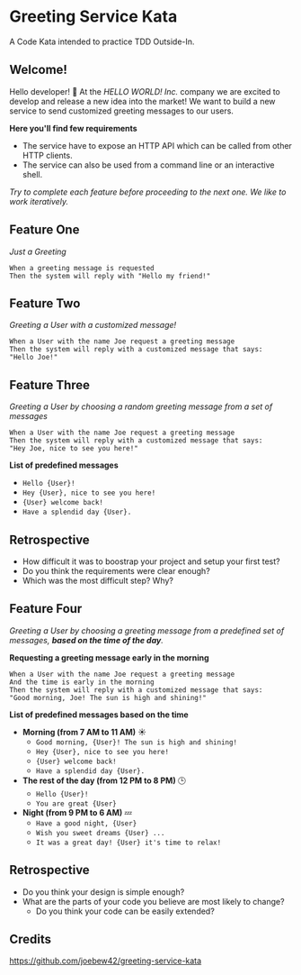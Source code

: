 # Greeting Service Kata

A Code Kata intended to practice TDD Outside-In.

## Welcome!

Hello developer! :wave: At the _HELLO WORLD! Inc._ company we are excited to develop and release a new idea into the market! We want to build a new service to send customized greeting messages to our users.

**Here you'll find few requirements**

* The service have to expose an HTTP API which can be called from other HTTP clients.
* The service can also be used from a command line or an interactive shell.

_Try to complete each feature before proceeding to the next one. We like to work iteratively._

## Feature One

_Just a Greeting_

```
When a greeting message is requested
Then the system will reply with "Hello my friend!"
```

## Feature Two

_Greeting a User with a customized message!_

```
When a User with the name Joe request a greeting message
Then the system will reply with a customized message that says:
"Hello Joe!"
```

## Feature Three

_Greeting a User by choosing a random greeting message from a set of messages_

```
When a User with the name Joe request a greeting message
Then the system will reply with a customized message that says:
"Hey Joe, nice to see you here!"
```

**List of predefined messages**

- `Hello {User}!`
- `Hey {User}, nice to see you here!`
- `{User} welcome back!`
- `Have a splendid day {User}.`

## Retrospective

- How difficult it was to boostrap your project and setup your first test?
- Do you think the requirements were clear enough?
- Which was the most difficult step? Why?

## Feature Four

_Greeting a User by choosing a greeting message from a predefined set of messages, **based on the time of the day**._

**Requesting a greeting message early in the morning**

```
When a User with the name Joe request a greeting message
And the time is early in the morning
Then the system will reply with a customized message that says:
"Good morning, Joe! The sun is high and shining!"
```

**List of predefined messages based on the time**

- **Morning (from 7 AM to 11 AM)** :sunny:
    - `Good morning, {User}! The sun is high and shining!`
    - `Hey {User}, nice to see you here!`
    - `{User} welcome back!`
    - `Have a splendid day {User}.`
- **The rest of the day (from 12 PM to 8 PM)** :clock3:
    - `Hello {User}!`
    - `You are great {User}`
- **Night (from 9 PM to 6 AM)** :zzz:
    - `Have a good night, {User}`
    - `Wish you sweet dreams {User} ...`
    - `It was a great day! {User} it's time to relax!`

## Retrospective

- Do you think your design is simple enough?
- What are the parts of your code you believe are most likely to change?
    - Do you think your code can be easily extended?

## Credits

https://github.com/joebew42/greeting-service-kata